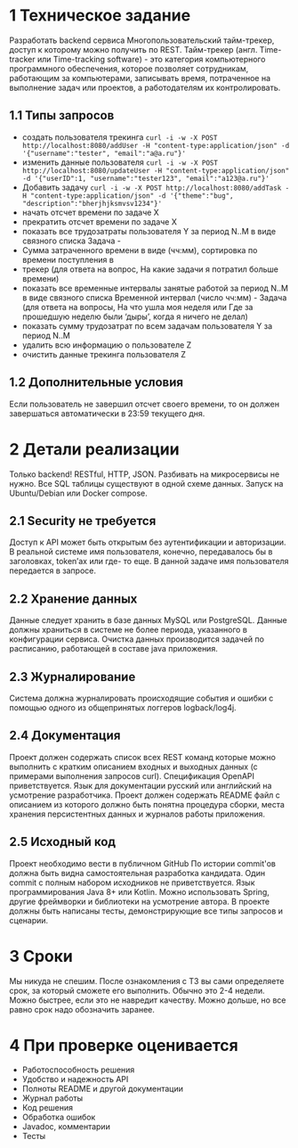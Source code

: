 # 1 Техническое задание
Разработать backend сервиса Многопользовательский тайм-трекер, доступ к которому можно
получить по REST.
Тайм-трекер (англ. Time-tracker или Time-tracking software) - это категория компьютерного
программного обеспечения, которое позволяет сотрудникам, работающим за компьютерами,
записывать время, потраченное на выполнение задач или проектов, а работодателям их
контролировать.
## 1.1 Типы запросов
* создать пользователя трекинга 
`curl -i -w -X POST http://localhost:8080/addUser -H "content-type:application/json" -d '{"username":"tester", "email":"a@a.ru"}'`
* изменить данные пользователя `curl -i -w -X POST http://localhost:8080/updateUser -H "content-type:application/json" -d '{"userID":1, "username":"tester123", "email":"a123@a.ru"}'`
* Добавить задачу `curl -i -w -X POST http://localhost:8080/addTask -H "content-type:application/json" -d '{"theme":"bug", "description":"bherjhjksmvsv1234"}'`
* начать отсчет времени по задаче Х
* прекратить отсчет времени по задаче Х
* показать все трудозатраты пользователя Y за период N..M в виде связного списка Задача -
* Сумма затраченного времени в виде (чч:мм), сортировка по времени поступления в
* трекер (для ответа на вопрос, На какие задачи я потратил больше времени)
* показать все временные интервалы занятые работой за период N..M в виде связного списка Временной интервал (число чч:мм) - Задача (для ответа на вопросы, На что ушла моя неделя или Где за прошедшую неделю были ‘дыры’, когда я ничего не делал)
* показать сумму трудозатрат по всем задачам пользователя Y за период N..M
* удалить всю информацию о пользователе Z
* очистить данные трекинга пользователя Z
## 1.2 Дополнительные условия
Если пользователь не завершил отсчет своего времени, то он должен завершаться
автоматически в 23:59 текущего дня.
# 2 Детали реализации
Только backend! RESTful, HTTP, JSON.
Разбивать на микросервисы не нужно.
Все SQL таблицы существуют в одной схеме данных.
Запуск на Ubuntu/Debian или Docker compose.
## 2.1 Security не требуется
Доступ к API может быть открытым без аутентификации и авторизации.
В реальной системе имя пользователя, конечно, передавалось бы в заголовках, token’ах или где-
то еще. В данной задаче имя пользователя передается в запросе.
## 2.2 Хранение данных
Данные следует хранить в базе данных MySQL или PostgreSQL.
Данные должны храниться в системе не более периода, указанного в конфигурации сервиса.
Очистка данных производится задачей по расписанию, работающей в составе java приложения.
## 2.3 Журналирование
Система должна журналировать происходящие события и ошибки с помощью одного из
общепринятых логгеров logback/log4j.
## 2.4 Документация
Проект должен содержать список всех REST команд которые можно выполнить с кратким
описанием входных и выходных данных (с примерами выполнения запросов curl).
Спецификация OpenAPI приветствуется.
Язык для документации русский или английский на усмотрение разработчика.
Проект должен содержать README файл с описанием из которого должно быть понятна
процедура сборки, места хранения персистентных данных и журналов работы приложения.
##  2.5 Исходный код
Проект необходимо вести в публичном GitHub
По истории commit'ов должна быть видна самостоятельная разработка кандидата. Один commit
с полным набором исходников не приветствуется.
Язык программирования Java 8+ или Kotlin. Можно использовать Spring, другие фреймворки и
библиотеки на усмотрение автора.
В проекте должны быть написаны тесты, демонстрирующие все типы запросов и сценарии.
# 3 Сроки
Мы никуда не спешим.
После ознакомления с ТЗ вы сами определяете срок, за который сможете его выполнить.
Обычно это 2-4 недели. Можно быстрее, если это не навредит качеству. Можно дольше, но все
равно срок надо обозначить заранее.
# 4 При проверке оценивается
* Работоспособность решения
* Удобство и надежность API
* Полноты README и другой документации
* Журнал работы
* Код решения
* Обработка ошибок
* Javadoc, комментарии
* Тесты
